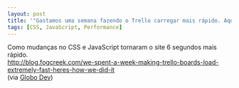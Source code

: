 ```yaml
---
layout: post
title: '"Gastamos uma semana fazendo o Trello carregar mais rápido. Aqui está como fizemos."'
tags: [CSS, JavaScript, Performance]
---
```


Como mudanças no CSS e JavaScript tornaram o site 6 segundos mais rápido.<br>
<http://blog.fogcreek.com/we-spent-a-week-making-trello-boards-load-extremely-fast-heres-how-we-did-it><br>
(via [Globo Dev](http://globodev.tumblr.com/post/74756896512/performance-no-trello))
